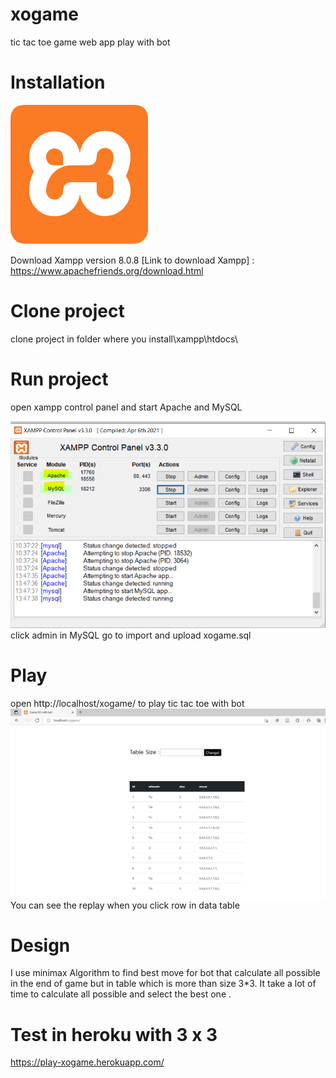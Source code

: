# xogame
tic tac toe game web app play with bot

# Installation 
![Xampp Logo](/image/xampp_logo.png)

Download Xampp version 8.0.8
[Link to download Xampp] : https://www.apachefriends.org/download.html

# Clone project 
clone project in folder where you install\xampp\htdocs\ 

# Run project 
open xampp control panel and start Apache and MySQL

![Xampp Control Panel](/image/xampp_control.PNG)
click admin in MySQL go to import and upload xogame.sql 

# Play 
open http://localhost/xogame/ to play tic tac toe with bot 
![Game](/image/game.PNG)
You can see the replay when you click row in data table  

# Design 
I use minimax Algorithm to find best move for bot that calculate all possible in the end of game 
but in table which is more than size 3*3. It take a lot of time to calculate all possible and select the best one .


# Test in heroku with 3 x 3 
https://play-xogame.herokuapp.com/



